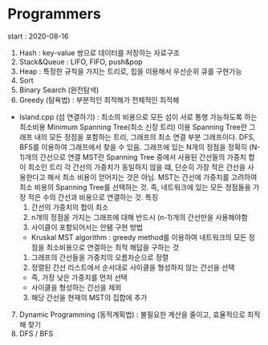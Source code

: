 # Programmers
start : 2020-08-16
1. Hash : key-value 쌍으로 데이터를 저장하는 자료구조
2. Stack&Queue : LIFO, FIFO, push&pop 
3. Heap : 특정한 규칙을 가지는 트리로, 힙을 이용해서 우선순위 큐를 구현가능
4. Sort 
5. Binary Search (완전탐색)
6. Greedy (탐욕법) : 부분적인 최적해가 전체적인 최적해
  - Island.cpp (섬 연결하기) : 최소의 비용으로 모든 섬이 서로 통행 가능하도록 하는 최소비용 
    Minimum Spanning Tree(최소 신장 트리) 이용
    Spanning Tree란 그래프 내의 모든 정점을 포함하는 트리, 그래프의 최소 연결 부분 그래프이다. 
    DFS, BFS를 이용하여 그래프에서 찾을 수 있음. 그래프에 있는 N개의 정점을 정확히 (N-1)개의 간선으로 연결
    MST란 Spanning Tree 중에서 사용된 간선들의 가중치 합이 최소인 트리
    각 간선의 가중치가 동일하지 않을 떄, 단순히 가장 적은 간선을 사용한다고 해서 최소 비용이 얻어지는 것은     아님. MST는 간선에 가중치를 고려하여 최소 비용의 Spanning Tree를 선택하는 것.
    즉, 네트워크에 있는 모든 정점들을 가장 적은 수의 간선과  비용으로 연결하는 것. 
    특징 
    1) 간선의 가중치의 합이 최소
    2) n개의 정점을 가지는 그래프에 대해 반드시 (n-1)개의 간선만을 사용해야함
    3) 사이클이 포함되어서는 안됌
    구현 방법 
    - Kruskal MST algorithm :  greedy method를 이용하여 네트워크의 모든 정점을 최소비용으로 연결하는 최적       해답을 구하는 것
    1) 그래프의 간선들을 가중치의 오름차순으로 정렬
    2) 정렬된 간선 리스트에서 순서대로 사이클을 형성하지 않는 간선을 선택
      - 즉, 가장 낮은 가중치를 먼저 선택
      - 사이클을 형성하는 간선을 제외
    3) 해당 간선을 현재의 MST의 집합에 추가
7. Dynamic Programming (동적계획법) : 불필요한 계산을 줄이고, 효율적으로 최적해 찾기
8. DFS / BFS 
